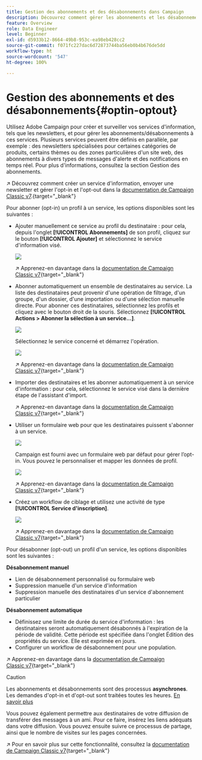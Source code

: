 ```yaml
---
title: Gestion des abonnements et des désabonnements dans Campaign
description: Découvrez comment gérer les abonnements et les désabonnements dans Campaign v8
feature: Overview
role: Data Engineer
level: Beginner
exl-id: d5933b12-8664-49b8-953c-ea98eb428cc2
source-git-commit: f071fc227dac6d72873744ba56eb0b4b676de5dd
workflow-type: ht
source-wordcount: '547'
ht-degree: 100%

---
```


# Gestion des abonnements et des désabonnements{#optin-optout}

Utilisez Adobe Campaign pour créer et surveiller vos services d&#39;information, tels que les newsletters, et pour gérer les abonnements/désabonnements à ces services. Plusieurs services peuvent être définis en parallèle, par exemple : des newsletters spécialisées pour certaines catégories de produits, certains thèmes ou des zones particulières d&#39;un site web, des abonnements à divers types de messages d&#39;alerte et des notifications en temps réel. Pour plus d&#39;informations, consultez la section Gestion des abonnements.

↗️ Découvrez comment créer un service d&#39;information, envoyer une newsletter et gérer l&#39;opt-in et l&#39;opt-out dans la [documentation de Campaign Classic v7](https://experienceleague.adobe.com/docs/campaign-classic/using/sending-messages/subscriptions-and-referrals/managing-subscriptions.html?lang=fr).{target=&quot;_blank&quot;}

Pour abonner (opt-in) un profil à un service, les options disponibles sont les suivantes :

* Ajouter manuellement ce service au profil du destinataire : pour cela, depuis l&#39;onglet **[!UICONTROL Abonnements]** de son profil, cliquez sur le bouton **[!UICONTROL Ajouter]** et sélectionnez le service d&#39;information visé.

   ![](assets/subscribe-to-a-service.png)

   ↗️ Apprenez-en davantage dans la [documentation de Campaign Classic v7](https://experienceleague.adobe.com/docs/campaign-classic/using/getting-started/profile-management/editing-a-profile.html?lang=fr#deliveries-tab){target=&quot;_blank&quot;}

* Abonner automatiquement un ensemble de destinataires au service. La liste des destinataires peut provenir d&#39;une opération de filtrage, d&#39;un groupe, d&#39;un dossier, d&#39;une importation ou d&#39;une sélection manuelle directe. Pour abonner ces destinataires, sélectionnez les profils et cliquez avec le bouton droit de la souris. Sélectionnez **[!UICONTROL Actions > Abonner la sélection à un service...]**.

   ![](assets/subscribe-selection.png)

   Sélectionnez le service concerné et démarrez l&#39;opération.

   ![](assets/subscribe-confirm.png)

   ↗️ Apprenez-en davantage dans la [documentation de Campaign Classic v7](https://experienceleague.adobe.com/docs/campaign-classic/using/getting-started/profile-management/editing-a-profile.html?lang=fr#deliveries-tab){target=&quot;_blank&quot;}


* Importer des destinataires et les abonner automatiquement à un service d&#39;information : pour cela, sélectionnez le service visé dans la dernière étape de l&#39;assistant d&#39;import.

   ↗️ Apprenez-en davantage dans la [documentation de Campaign Classic v7](https://experienceleague.adobe.com/docs/campaign-classic/using/getting-started/importing-and-exporting-data/generic-imports-exports/executing-import-jobs.html?lang=fr#step-5---additional-step-when-importing-recipients){target=&quot;_blank&quot;}

* Utiliser un formulaire web pour que les destinataires puissent s&#39;abonner à un service.

   ![](assets/opt-in-webapp.png)

   Campaign est fourni avec un formulaire web par défaut pour gérer l’opt-in. Vous pouvez le personnaliser et mapper les données de profil.

   ![](assets/web-app.png)

   ↗️ Apprenez-en davantage dans la [documentation de Campaign Classic v7](https://experienceleague.adobe.com/docs/campaign-classic/using/designing-content/web-forms/use-cases--web-forms.html?lang=fr#create-a-subscription--form-with-double-opt-in){target=&quot;_blank&quot;}


* Créez un workflow de ciblage et utilisez une activité de type **[!UICONTROL Service d&#39;inscription]**.

   ![](assets/wf-subscription.png)

   ↗️ Apprenez-en davantage dans la [documentation de Campaign Classic v7](https://experienceleague.adobe.com/docs/campaign-classic/using/automating-with-workflows/targeting-activities/subscription-services.html?lang=fr#example--subscribe-a-list-of-recipients-to-a-newsletter){target=&quot;_blank&quot;}

Pour désabonner (opt-out) un profil d&#39;un service, les options disponibles sont les suivantes :

**Désabonnement manuel**

* Lien de désabonnement personnalisé ou formulaire web
* Suppression manuelle d&#39;un service d&#39;information
* Suppression manuelle des destinataires d&#39;un service d&#39;abonnement particulier

**Désabonnement automatique**

* Définissez une limite de durée du service d&#39;information : les destinataires seront automatiquement désabonnés à l&#39;expiration de la période de validité. Cette période est spécifiée dans l&#39;onglet Édition des propriétés du service. Elle est exprimée en jours.
* Configurer un workflow de désabonnement pour une population.

↗️ Apprenez-en davantage dans la [documentation de Campaign Classic v7](https://experienceleague.adobe.com/docs/campaign-classic/using/sending-messages/subscriptions-and-referrals/managing-subscriptions.html?lang=fr#unsubscribing-a-recipient-from-a-service){target=&quot;_blank&quot;}


>[!CAUTION]
>
>Les abonnements et désabonnements sont des processus **asynchrones**. Les demandes d&#39;opt-in et d&#39;opt-out sont traitées toutes les heures. [En savoir plus](../dev/new-apis.md#sub-apis)

Vous pouvez également permettre aux destinataires de votre diffusion de transférer des messages à un ami. Pour ce faire, insérez les liens adéquats dans votre diffusion. Vous pouvez ensuite suivre ce processus de partage, ainsi que le nombre de visites sur les pages concernées.

↗️ Pour en savoir plus sur cette fonctionnalité, consultez la [documentation de Campaign Classic v7](https://experienceleague.adobe.com/docs/campaign-classic/using/sending-messages/subscriptions-and-referrals/viral-and-social-marketing.html?lang=fr#viral-marketing—forward-to-a-friend){target=&quot;_blank&quot;}
